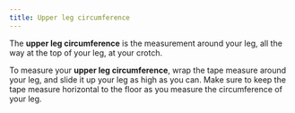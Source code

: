 ```yaml
---
title: Upper leg circumference
---
```


The **upper leg circumference** is the measurement around your leg, all the way at the top of your leg, at your crotch.

To measure your **upper leg circumference**, wrap the tape measure around your leg, and slide it up your leg as high as you can. Make sure to keep the tape measure horizontal to the floor as you measure the circumference of your leg.
